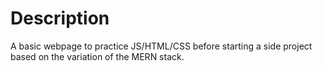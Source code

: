 # Description

A basic webpage to practice JS/HTML/CSS before starting a side project based on the variation of the MERN stack.
